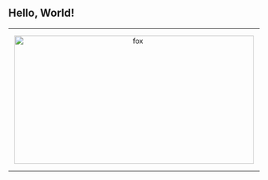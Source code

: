 <!DOCTYPE html>
<html lang="en">
<head>
	<meta charset="UTF-8">
	<meta http-equiv="X-UA-Compatible" content="IE=edge">
	<meta name="viewport" content="width=device-width, initial-scale=1.0">
  <link rel="stylesheet" type="text/css" href="style.css">
</head>
<body>
	<h2>Hello, World!</h2>
  <div align="center" background-color: goldenrod>
   <hr><img src="https://media.giphy.com/media/LvHBV2O3aFqBG/giphy.gif" width="480" height="258" frameBorder="0" alt = 'fox'><hr>
  </div>
</body>
</html>
